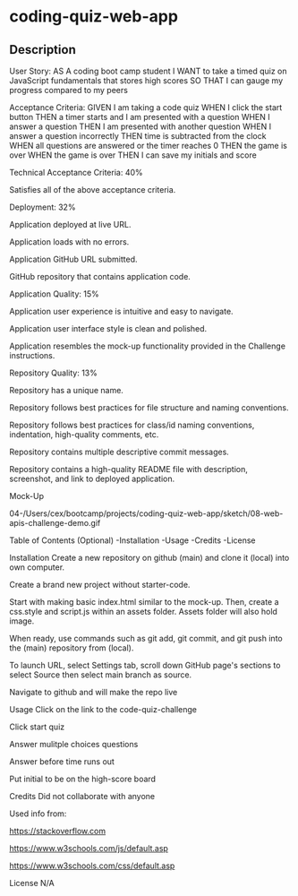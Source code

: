 # coding-quiz-web-app

## Description
User Story:
AS A coding boot camp student I WANT to take a timed quiz on JavaScript fundamentals that stores high scores SO THAT I can gauge my progress compared to my peers

Acceptance Criteria:
GIVEN I am taking a code quiz WHEN I click the start button THEN a timer starts and I am presented with a question WHEN I answer a question THEN I am presented with another question WHEN I answer a question incorrectly THEN time is subtracted from the clock WHEN all questions are answered or the timer reaches 0 THEN the game is over WHEN the game is over THEN I can save my initials and score

Technical Acceptance Criteria: 40%

Satisfies all of the above acceptance criteria.

Deployment: 32%

Application deployed at live URL.

Application loads with no errors.

Application GitHub URL submitted.

GitHub repository that contains application code.

Application Quality: 15%

Application user experience is intuitive and easy to navigate.

Application user interface style is clean and polished.

Application resembles the mock-up functionality provided in the Challenge instructions.

Repository Quality: 13%

Repository has a unique name.

Repository follows best practices for file structure and naming conventions.

Repository follows best practices for class/id naming conventions, indentation, high-quality comments, etc.

Repository contains multiple descriptive commit messages.

Repository contains a high-quality README file with description, screenshot, and link to deployed application.

Mock-Up

04-/Users/cex/bootcamp/projects/coding-quiz-web-app/sketch/08-web-apis-challenge-demo.gif 

Table of Contents (Optional)
-Installation -Usage -Credits -License

Installation
Create a new repository on github (main) and clone it (local) into own computer.

Create a brand new project without starter-code.

Start with making basic index.html similar to the mock-up. Then, create a css.style and script.js within an assets folder. Assets folder will also hold image.

When ready, use commands such as git add, git commit, and git push into the (main) repository from (local).

To launch URL, select Settings tab, scroll down GitHub page's sections to select Source then select main branch as source.

Navigate to github and will make the repo live

Usage
Click on the link to the code-quiz-challenge 

Click start quiz

Answer mulitple choices questions

Answer before time runs out

Put initial to be on the high-score board

Credits
Did not collaborate with anyone

Used info from:

https://stackoverflow.com

https://www.w3schools.com/js/default.asp

https://www.w3schools.com/css/default.asp

License
N/A
